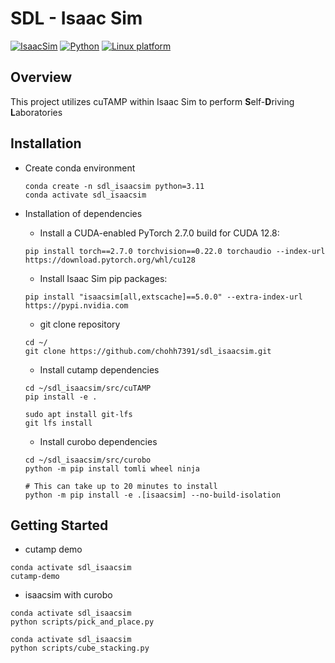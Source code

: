 # SDL - Isaac Sim

[![IsaacSim](https://img.shields.io/badge/IsaacSim-5.0.0-silver.svg)](https://docs.isaacsim.omniverse.nvidia.com/5.0.0/index.html)
[![Python](https://img.shields.io/badge/python-3.11-blue.svg)](https://docs.python.org/3/whatsnew/3.11.html)
[![Linux platform](https://img.shields.io/badge/platform-linux--64-orange.svg)](https://releases.ubuntu.com/22.04/)

## Overview

This project utilizes cuTAMP within Isaac Sim to perform **S**elf-**D**riving **L**aboratories

## Installation

- Create conda environment

  ```
  conda create -n sdl_isaacsim python=3.11
  conda activate sdl_isaacsim
  ```

- Installation of dependencies
  
  - Install a CUDA-enabled PyTorch 2.7.0 build for CUDA 12.8:
  ```
  pip install torch==2.7.0 torchvision==0.22.0 torchaudio --index-url https://download.pytorch.org/whl/cu128
  ```

  - Install Isaac Sim pip packages:

  ```
  pip install "isaacsim[all,extscache]==5.0.0" --extra-index-url https://pypi.nvidia.com
  ```

  - git clone repository
  ```
  cd ~/
  git clone https://github.com/chohh7391/sdl_isaacsim.git
  ```

  - Install cutamp dependencies
  ```
  cd ~/sdl_isaacsim/src/cuTAMP
  pip install -e .

  sudo apt install git-lfs
  git lfs install
  ```

  - Install curobo dependencies
  ```
  cd ~/sdl_isaacsim/src/curobo
  python -m pip install tomli wheel ninja
  
  # This can take up to 20 minutes to install
  python -m pip install -e .[isaacsim] --no-build-isolation
  ```

## Getting Started

  - cutamp demo
  ```
  conda activate sdl_isaacsim
  cutamp-demo
  ```

  - isaacsim with curobo
  ```
  conda activate sdl_isaacsim
  python scripts/pick_and_place.py
  ```

  ```
  conda activate sdl_isaacsim
  python scripts/cube_stacking.py
  ```
  

